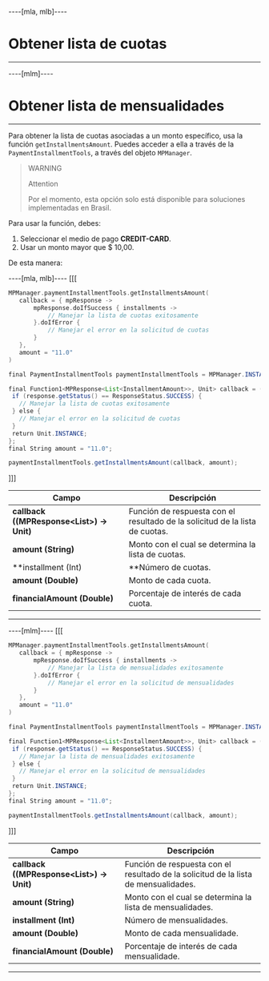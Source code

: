 
----[mla, mlb]---- 
# Obtener lista de cuotas 

------------ 
----[mlm]---- 
# Obtener lista de mensualidades 

------------

Para obtener la lista de cuotas asociadas a un monto específico, usa la función `getInstallmentsAmount`. Puedes acceder a ella a través de la `PaymentInstallmentTools`, a través del objeto `MPManager`.

> WARNING
>
> Attention
>
> Por el momento, esta opción solo está disponible para soluciones implementadas en Brasil.

Para usar la función, debes:

1. Seleccionar el medio de pago **CREDIT-CARD**.
2. Usar un monto mayor que $ 10,00.

De esta manera:

----[mla, mlb]---- 
[[[
```kotlin
MPManager.paymentInstallmentTools.getInstallmentsAmount(
   callback = { mpResponse ->
       mpResponse.doIfSuccess { installments ->
           // Manejar la lista de cuotas exitosamente
       }.doIfError {
           // Manejar el error en la solicitud de cuotas
       }
   },
   amount = "11.0"
)
```
```java
final PaymentInstallmentTools paymentInstallmentTools = MPManager.INSTANCE.getPaymentInstallmentTools();

final Function1<MPResponse<List<InstallmentAmount>>, Unit> callback = (final MPResponse<List<InstallmentAmount>> response) -> {
 if (response.getStatus() == ResponseStatus.SUCCESS) {
   // Manejar la lista de cuotas exitosamente
 } else {
   // Manejar el error en la solicitud de cuotas 
 }
 return Unit.INSTANCE;
};
final String amount = "11.0";

paymentInstallmentTools.getInstallmentsAmount(callback, amount);
```
]]]

|Campo|Descripción|
|---|---|
|**callback ((MPResponse<List<InstallmentAmount>>) -> Unit)**|Función de respuesta con el resultado de la solicitud de la lista de cuotas.|
|**amount (String)**|Monto con el cual se determina la lista de cuotas.|
|**installment (Int)|**Número de cuotas.|
|**amount (Double)**|Monto de cada cuota.|
|**financialAmount (Double)**|Porcentaje de interés de cada cuota.|

------------ 
----[mlm]---- 
[[[
```kotlin
MPManager.paymentInstallmentTools.getInstallmentsAmount(
   callback = { mpResponse ->
       mpResponse.doIfSuccess { installments ->
           // Manejar la lista de mensualidades exitosamente
       }.doIfError {
           // Manejar el error en la solicitud de mensualidades
       }
   },
   amount = "11.0"
)
```
```java
final PaymentInstallmentTools paymentInstallmentTools = MPManager.INSTANCE.getPaymentInstallmentTools();

final Function1<MPResponse<List<InstallmentAmount>>, Unit> callback = (final MPResponse<List<InstallmentAmount>> response) -> {
 if (response.getStatus() == ResponseStatus.SUCCESS) {
   // Manejar la lista de mensualidades exitosamente
 } else {
   // Manejar el error en la solicitud de mensualidades 
 }
 return Unit.INSTANCE;
};
final String amount = "11.0";

paymentInstallmentTools.getInstallmentsAmount(callback, amount);
```
]]]

|Campo|Descripción|
|---|---|
|**callback ((MPResponse<List<InstallmentAmount>>) -> Unit)**|Función de respuesta con el resultado de la solicitud de la lista de mensualidades.|
|**amount (String)**|Monto con el cual se determina la lista de mensualidades.|
|**installment (Int)**|Número de mensualidades.|
|**amount (Double)**|Monto de cada mensualidade.|
|**financialAmount (Double)**|Porcentaje de interés de cada mensualidade.|

------------